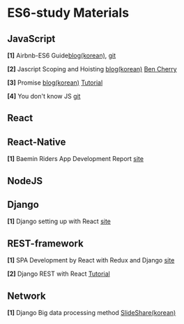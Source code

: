 # ES6-study Materials

## JavaScript
**[1]** Airbnb-ES6 Guide[blog(korean)](https://firejune.com/1794/Airbnb%EC%9D%98+ES6+%EC%9E%90%EB%B0%94%EC%8A%A4%ED%81%AC%EB%A6%BD%ED%8A%B8+%EC%8A%A4%ED%83%80%EC%9D%BC+%EA%B0%80%EC%9D%B4%EB%93%9C),
[git](https://github.com/airbnb/javascript)


**[2]** Jascript Scoping and Hoisting [blog(korean)](http://chanlee.github.io/2013/12/10/javascript-variable-scope-and-hoisting)
[Ben Cherry](http://www.adequatelygood.com/JavaScript-Scoping-and-Hoisting.html)


**[3]** Promise [blog(korean)](https://programmingsummaries.tistory.com/325) [Tutorial](http://webframeworks.kr/tutorials/translate/es6-promise-api-1/)


**[4]** You don't know JS [git](https://github.com/kingworm/You-Dont-Know-JS)
## React

## React-Native
**[1]** Baemin Riders App Development Report [site](http://woowabros.github.io/experience/2018/05/19/build-app-by-react-native.html)
## NodeJS

## Django

**[1]** Django setting up with React [site](http://v1k45.com/blog/modern-django-part-1-setting-up-django-and-react/)

## REST-framework

**[1]** SPA Development by React with Redux and Django [site](http://webframeworks.kr/tutorials/react/react-django-full-stack-spa)


**[2]** Django REST with React [Tutorial](https://www.valentinog.com/blog/tutorial-api-django-rest-react/)




## Network

**[1]** Django Big data processing method [SlideShare(korean)](https://www.slideshare.net/JueunSeo1/django-64975491)
